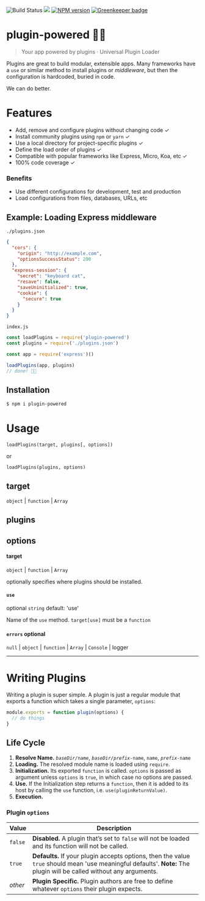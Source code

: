 ![Build Status](https://img.shields.io/travis/AndreasPizsa/plugin-powered.svg?style=flat-square)
![](https://img.shields.io/codecov/c/github/AndreasPizsa/plugin-powered.svg?style=flat-square)
[![NPM version](https://img.shields.io/npm/v/plugin-powered.svg?style=flat-square)](https://npmjs.org/package/plugin-powered)
[![Greenkeeper badge](https://badges.greenkeeper.io/AndreasPizsa/plugin-powered.svg)](https://greenkeeper.io/)


# plugin-powered 🚀💫

> Your app powered by plugins · Universal Plugin Loader

Plugins are great to build modular, extensible apps. Many frameworks have a `use` or similar method to install plugins or _middleware_, but then the configuration is hardcoded, buried in code.

We can do better.

# Features

+ Add, remove and configure plugins without changing code ✓
+ Install community plugins using `npm` or `yarn` ✓
+ Use a local directory for project-specific plugins ✓
+ Define the load order of plugins ✓
+ Compatible with popular frameworks like Express, Micro, Koa, etc ✓
+ 100% code coverage ✓

### Benefits
+ Use different configurations for development, test and production
+ Load configurations from files, databases, URLs, etc

## Example: Loading Express middleware

`./plugins.json`
```json
{
  "cors": {
    "origin": "http://example.com",
    "optionsSuccessStatus": 200
  },
  "express-session": {
    "secret": "keyboard cat",
    "resave": false,
    "saveUninitialized": true,
    "cookie": {
      "secure": true
    }
  }
}
```

`index.js`
```js
const loadPlugins = require('plugin-powered')
const plugins = require('./plugins.json')

const app = require('express')()

loadPlugins(app, plugins)
// done! 🚀💫
```

## Installation

```sh
$ npm i plugin-powered
```

# Usage

`loadPlugins(target, plugins[, options])`

or

`loadPlugins(plugins, options)`

## target
`object` | `function` | `Array`

## plugins

## options

#### target
`object` | `function` | `Array`

optionally specifies where plugins should be installed.

#### `use`
optional
`string`
default: 'use'

Name of the `use` method. `target[use]` must be a `function`

#### `errors` optional
`null` | `object` | `function` | `Array` | `Console` | logger

-------------

# Writing Plugins

Writing a plugin is super simple. A plugin is just a regular module that exports a function which takes a single parameter, `options`:

```js
module.exports = function plugin(options) {
  // do things
}
```

## Life Cycle

1. **Resolve Name.** _`baseDir/`_`name`, _`baseDir/prefix-`_`name`, `name`, _`prefix-`_`name`
2. **Loading.** The resolved module name is loaded using `require`.
3. **Initialization.** Its exported `function` is called. `options` is passed as argument unless `options` is `true`, in which case no options are passed.
4. **Use.** If the Initialization step returns a `function`, then it is added to its host by calling the `use` function, i.e. `use(pluginReturnValue)`.
5. **Execution.**

### Plugin `options`

| Value    | Description |
|----------|-------------|
| `false`  | **Disabled.** A plugin that’s set to `false` will not be loaded and its function will not be called. |
| `true`   | **Defaults.** If your plugin accepts options, then the value `true` should mean 'use meaningful defaults'. **Note:** The plugin will be called without any arguments. |
 | _other_ | **Plugin Specific.** Plugin authors are free to define whatever `options` their plugin expects. |
